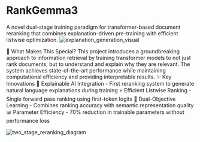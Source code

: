 # RankGemma3
A novel dual-stage training paradigm for transformer-based document reranking that combines explanation-driven pre-training with efficient listwise optimization.
![explanation_generation_visual](https://github.com/user-attachments/assets/20588879-c0f5-4e1d-80ff-2b7ba6e12d66)

🚀 What Makes This Special?
This project introduces a groundbreaking approach to information retrieval by training transformer models to not just rank documents, but to understand and explain why they are relevant. The system achieves state-of-the-art performance while maintaining computational efficiency and providing interpretable results.
✨ Key Innovations
🧠 Explainable AI Integration - First reranking system to generate natural language explanations during training
⚡ Efficient Listwise Ranking - Single forward pass ranking using first-token logits
🎯 Dual-Objective Learning - Combines ranking accuracy with semantic representation quality
📊 Parameter Efficiency - 70% reduction in trainable parameters without performance loss

![two_stage_reranking_diagram](https://github.com/user-attachments/assets/87cb60c2-4d6f-4cb4-b99b-fbfee31a584d)

